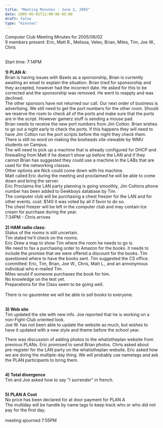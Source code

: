```yaml
---
title: "Meeting Minutes - June 2, 2005"
date: 2005-06-02T12:00:00-05:00
draft: false
type: "minutes"
---
```


Computer Club Meeting Minutes for 2005/06/02<br>
9 members present: Eric, Matt R., Melissa, Velex, Brian, Miles, Tim, Joe W., Chris<br><br>

Start time: 7:14PM <br><br>
<b>1) PLAN A:</b><br>
Brian is having issues with Bawls as a sponsorship,
Brian is currently awaiting an email to explain the situation.
Brian tried for sponsorship and they accepted, however had the incorrect date.  He asked for this to be corrected and the sponsorship was removed.  He went to reapply and was declined.<br>
The other sponsors have not returned our call.  Our next order of business is
advertising.  We still need to get the port numbers for the other room.  Should
we reserve the room to check all of the ports and make sure that the ports are
in the script. However gamerz stuff is sending a mouse pad.<br>
Brian needs to receive the new port numbers from Jim Cotton.
Brian wishes to go out a night early to check the ports. If this happens they will need to have Jim Cotton run the port scripts before the night they check them.<br>
There is still no word on making the boxheads site viewable by WMU students on Campus.<br>
The will need to pick up a machine that is already configured for DHCP and firewalling from Matt if he doesn't show up before the LAN and if they cannot Brian has suggested they could use a machine in the LABs that are used for the networking classes.<br>
Other options are Nick could come down with his machine.<br>
Matt called Eric during the meeting and proclaimed he will be able to come down and bring the server.<br>
Eric Proclaims the LAN party planning is going smoothly, Jim Cottons phone number has been added to Geekboys database by Tim.<br>
The computer club will be purchasing a chest freezer for the LAN and for other events. cost: $140 it was voted by all if favor to do so.<br>
The chest freezer will be left in the computer club and may contain Ice cream for purchase during the year.<br>
7:34PM - Chris arrives<br>
<br>
<b>2) HAM radio class:</b><br>
Status of the rooms is still uncertain.<br> Tim stated he'll check on the rooms.<br>
Eric Drew a map to show Tim where the room he needs to go is.<br>
We need to fax a purchasing order to Amazon for the books. it needs to include the promise that we were offered a discount for the books. Tim questioned where to have the books sent. Tim suggested the CS office.<br>
committed: Eric, Tim, Brian, Joe W., Chris, Matt L., and an annonymous individual who e-mailed Tim.<br>
Miles would if someone purchases the book for him.<br> 
No knowledge on the test yet.<br> Preparations for the Class seem to be going well.<br>  
There is no gaurentee we will be able to sell books to everyone.<br><br>

<b>3) Web site</b><br>
Tim updated the site with new info.  Joe reported that he is working on a
non-Fight-Club oriented look.<br>
Joe W. has not been able to update the website as much, but wishes to have it updated with a new style and theme before the school year.<br>

There was discussion of adding photos to the whatistheplan website from
previous PLANs.  Eric promised to send Brian photos.  Chris asked about
pre-register for the LAN party on the whatistheplan website.  Eric asked how we
are doing the multiple-day thing.  We will probably use nametags and ask the
PLAN participants to bring them.<br><br>

<b>4) Total divergence</b><br>
Tim and Joe asked how to say "I surrender" in french.<br><br>

<b>5) PLAN A Cost</b><br>No price has been declared for at door payment for PLAN A<br> The multiday will be handle by name tags to keep track who or who did not pay for the first day.<br><br>
meeting ajourned 7:55PM<br>
